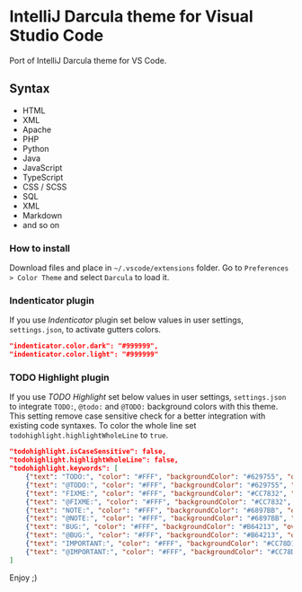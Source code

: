 # IntelliJ Darcula theme for Visual Studio Code

Port of IntelliJ Darcula theme for VS Code.

## Syntax
- HTML
- XML
- Apache
- PHP
- Python
- Java
- JavaScript
- TypeScript
- CSS / SCSS
- SQL
- XML
- Markdown
- and so on

### How to install
Download files and place in `~/.vscode/extensions` folder.
Go to `Preferences > Color Theme` and select `Darcula` to load it.

### Indenticator plugin

If you use *Indenticator* plugin set below values in user settings, `settings.json`, to activate gutters colors.

```JSON
"indenticator.color.dark": "#999999",
"indenticator.color.light": "#999999"
```

### TODO Highlight plugin

If you use *TODO Highlight* set below values in user settings, `settings.json` to integrate `TODO:`, `@todo:` and `@TODO:` background colors with this theme.
This setting remove case sensitive check for a better integration with existing code syntaxes.
To color the whole line set `todohighlight.highlightWholeLine` to `true`.

```JSON
"todohighlight.isCaseSensitive": false,
"todohighlight.highlightWholeLine": false,
"todohighlight.keywords": [
    {"text": "TODO:", "color": "#FFF", "backgroundColor": "#629755", "overviewRulerColor": "#629755"},
    {"text": "@TODO:", "color": "#FFF", "backgroundColor": "#629755", "overviewRulerColor": "#629755"},
    {"text": "FIXME:", "color": "#FFF", "backgroundColor": "#CC7832", "overviewRulerColor": "#CC7832"},
    {"text": "@FIXME:", "color": "#FFF", "backgroundColor": "#CC7832", "overviewRulerColor": "#CC7832"},
    {"text": "NOTE:", "color": "#FFF", "backgroundColor": "#6897BB", "overviewRulerColor": "#6897BB"},
    {"text": "@NOTE:", "color": "#FFF", "backgroundColor": "#6897BB", "overviewRulerColor": "#6897BB"},
    {"text": "BUG:", "color": "#FFF", "backgroundColor": "#B64213", "overviewRulerColor": "#B64213"},
    {"text": "@BUG:", "color": "#FFF", "backgroundColor": "#B64213", "overviewRulerColor": "#B64213"},
    {"text": "IMPORTANT:", "color": "#FFF", "backgroundColor": "#CC78D1", "overviewRulerColor": "#CC78D1"},
    {"text": "@IMPORTANT:", "color": "#FFF", "backgroundColor": "#CC78D1", "overviewRulerColor": "#CC78D1"}
]
```

Enjoy ;)
